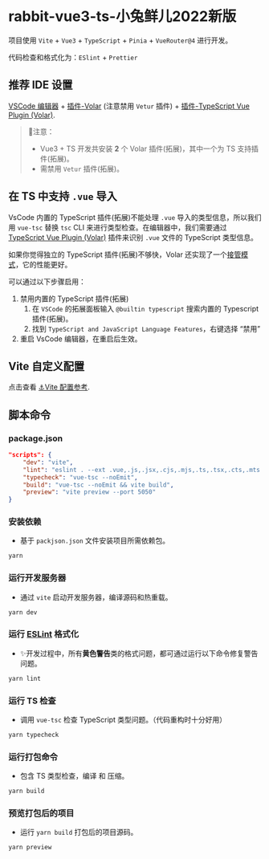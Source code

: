 # rabbit-vue3-ts-小兔鲜儿2022新版

项目使用 `Vite` + `Vue3` + `TypeScript` + `Pinia` + `VueRouter@4` 进行开发。

代码检查和格式化为：`ESlint` + `Prettier`

## 推荐 IDE 设置

[VSCode 编辑器](https://code.visualstudio.com/) + [插件-Volar](https://marketplace.visualstudio.com/items?itemName=johnsoncodehk.volar) (注意禁用 `Vetur` 插件) + [插件-TypeScript Vue Plugin (Volar)](https://marketplace.visualstudio.com/items?itemName=johnsoncodehk.vscode-typescript-vue-plugin).

> 🚨注意：
>
> - Vue3 + TS 开发共安装 **2** 个 Volar 插件(拓展)，其中一个为 TS 支持插件(拓展)。
> - 需禁用 `Vetur` 插件(拓展)。

## 在 TS 中支持 `.vue` 导入

VsCode 内置的 TypeScript 插件(拓展)不能处理 `.vue` 导入的类型信息，所以我们用 `vue-tsc` 替换 `tsc` CLI 来进行类型检查。在编辑器中，我们需要通过 [TypeScript Vue Plugin (Volar)](https://marketplace.visualstudio.com/items?itemName=johnsoncodehk.vscode-typescript-vue-plugin) 插件来识别 `.vue` 文件的 TypeScript 类型信息。



如果你觉得独立的 TypeScript 插件(拓展)不够快，Volar 还实现了一个[接管模式](https://github.com/johnsoncodehk/volar/discussions/471#discussioncomment-1361669)，它的性能更好。

可以通过以下步骤启用：

1. 禁用内置的 TypeScript 插件(拓展)
    1) 在 `VSCode` 的拓展面板输入 `@builtin typescript` 搜索内置的 Typescript 插件(拓展)。
    2) 找到 `TypeScript and JavaScript Language Features`，右键选择 “禁用”
2. 重启 VsCode 编辑器，在重启后生效。



## Vite 自定义配置

点击查看 [⚓Vite 配置参考](https://cn.vitejs.dev/config/).

## 脚本命令

### package.json

```json
"scripts": {
    "dev": "vite",
    "lint": "eslint . --ext .vue,.js,.jsx,.cjs,.mjs,.ts,.tsx,.cts,.mts --fix --ignore-path .gitignore",
    "typecheck": "vue-tsc --noEmit",
    "build": "vue-tsc --noEmit && vite build",
    "preview": "vite preview --port 5050"
}
```

### 安装依赖

- 基于 `packjson.json` 文件安装项目所需依赖包。

```sh
yarn
```

### 运行开发服务器

- 通过 `vite` 启动开发服务器，编译源码和热重载。

```sh
yarn dev
```

### 运行  [ESLint](https://eslint.org/) 格式化

- ✨开发过程中，所有**黄色警告**类的格式问题，都可通过运行以下命令修复警告问题。

```sh
yarn lint
```

### 运行 TS 检查

- 调用 `vue-tsc` 检查 TypeScript 类型问题。（代码重构时十分好用）

```sh
yarn typecheck
```

### 运行打包命令

- 包含 TS 类型检查，编译 和 压缩。

```sh
yarn build
```

### 预览打包后的项目

- 运行 `yarn build` 打包后的项目源码。

```
yarn preview
```


